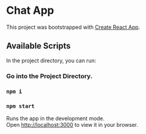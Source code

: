 # Chat App

This project was bootstrapped with [Create React App](https://github.com/facebook/create-react-app).

## Available Scripts

In the project directory, you can run:

### Go into the Project Directory.
### `npm i`
### `npm start`

Runs the app in the development mode.\
Open [http://localhost:3000](http://localhost:3000) to view it in your browser.

